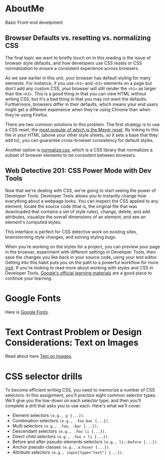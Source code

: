 # AboutMe
Basic Front-end develpment

## Browser Defaults vs. resetting vs. normalizing CSS
The final topic we want to briefly touch on in this reading is the issue of browser style defaults, and how developers use CSS resets or CSS normalization to ensure a consistent experience across browsers.

As we saw earlier in this unit, your browser has default styling for many elements. For instance, if you use ``<h1>`` and ``<h2>`` elements on a page but don't add any custom CSS, your browser will still render the ``<h1>`` as larger than the ``<h2>``. This is a good thing in that you can view HTML without writing CSS, but it's a bad thing in that you may not want the defaults. Furthermore, browsers differ in their defaults, which means your end users might get a different experience when they're using Chrome than when they're using Firefox.

There are two common solutions to this problem. The first strategy is to use a CSS reset, the [most popular of which is the Meyer reset](http://meyerweb.com/eric/tools/css/reset/reset.css). By linking to this file in your HTML (above your other style sheets, so it sets a base that they add to), you can guarantee cross-browser consistency for default styles.

Another option is [normalize.css](https://necolas.github.io/normalize.css/), which is a CSS library that normalizes a subset of browser elements to be consistent between browsers.

## Web Detective 201: CSS Power Mode with Dev Tools
Now that we're dealing with CSS, we're going to start seeing the power of Developer Tools. Developer Tools allows you to instantly change how everything about a webpage looks. You can inspect the CSS applied to any element, locate the source code (that is, the original file that was downloaded that contains a set of style rules), change, delete, and add attributes, visualize the overall dimensions of an element, and see an element's computed styles.

This interface is perfect for CSS detective work on existing sites, brainstorming style changes, and solving styling bugs.

When you're working on the styles for a project, you can preview your page in the browser, experiment with different settings in Developer Tools, then save the changes you like back in your source code, using your text editor. Getting into this habit puts you on the path to a powerful workflow for more [visit](https://courses.thinkful.com/gh-studentv2/assignment/1.3.2).
If you're looking to read more about working with styles and CSS in Developer Tools, [Google's official learning materials](https://developers.google.com/web/tools/chrome-devtools/iterate/inspect-styles/?hl=en) are a good place to continue your learning.

# Google Fonts
Here is [Google Fonts](https://fonts.google.com).

# Text Contrast Problem or Design Considerations: Text on Images

Read about here [Text on Images](https://css-tricks.com/design-considerations-text-images/).

# CSS selector drills
To become efficient writing CSS, you need to memorize a number of CSS selectors. In this assignment, you'll practice eight common selector types. We'll give you the low-down on each selector type, and then you'll complete a drill that asks you to use each.
Here's what we'll cover:

* Element selectors ``(e.g., p {...})``.
* Combination selectors ``(e.g., .foo.bar {...})``.
* Multi selectors ``(e.g., .foo, .bar {...})``.
* Descendant selectors ``(e.g., .foo li {...})``.
* Direct child selectors ``(e.g., .foo > li {...})``.
* Before and after pseudo-elements selectors ``(e.g., li::before {...})``.
* Anchor pseudo-classes ``(e.g., a:hover {...})``.
* Attribute selectors ``(e.g., input[type="text"] {...})``.
